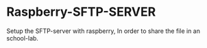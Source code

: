 # Raspberry-SFTP-SERVER
Setup the SFTP-server with raspberry, In order to share the file in an school-lab.
